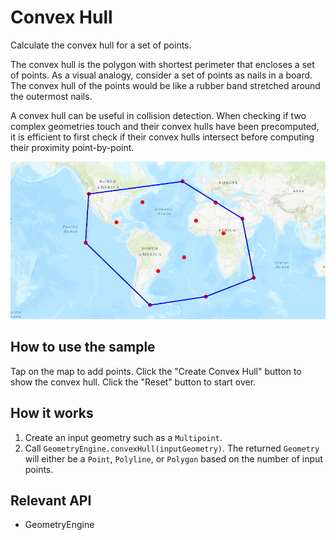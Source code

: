# Convex Hull

Calculate the convex hull for a set of points.

The convex hull is the polygon with shortest perimeter that encloses a set of points. As a visual analogy, consider a set of points as nails in a board. The convex hull of the points would be like a rubber band stretched around the outermost nails.

A convex hull can be useful in collision detection. When checking if two complex geometries touch and their convex hulls have been precomputed, it is efficient to first check if their convex hulls intersect before computing their proximity point-by-point.

<img src="ConvexHull.png"/>

## How to use the sample

Tap on the map to add points. Click the "Create Convex Hull" button to show the convex hull. Click the "Reset" button to start over.

## How it works


1. Create an input geometry such as a `Multipoint`.
2. Call `GeometryEngine.convexHull(inputGeometry)`. The returned `Geometry` will either be a `Point`, `Polyline`, or `Polygon` based on the number of input points.


## Relevant API


* GeometryEngine
